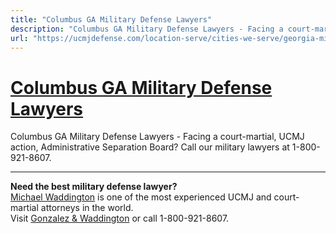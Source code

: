```yaml
---
title: "Columbus GA Military Defense Lawyers"
description: "Columbus GA Military Defense Lawyers - Facing a court-martial, UCMJ action, Administrative Separation Board? Call our military lawyers at 1-800-921-8607."
url: "https://ucmjdefense.com/location-serve/cities-we-serve/georgia-military-defense-lawyers/columbus-ga-military-defense-lawyers.html"
---
```


# [Columbus GA Military Defense Lawyers](https://ucmjdefense.com/location-serve/cities-we-serve/georgia-military-defense-lawyers/columbus-ga-military-defense-lawyers.html)

Columbus GA Military Defense Lawyers - Facing a court-martial, UCMJ action, Administrative Separation Board? Call our military lawyers at 1-800-921-8607.

---

**Need the best military defense lawyer?**  
[Michael Waddington](https://ucmjdefense.com/attorneys/michael-stewart-waddington-partner.html) is one of the most experienced UCMJ and court-martial attorneys in the world.  
Visit [Gonzalez & Waddington](https://ucmjdefense.com) or call 1-800-921-8607.
